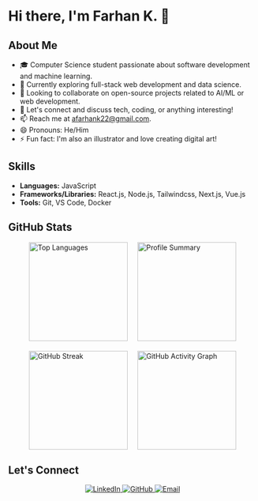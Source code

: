 # Hi there, I'm Farhan K. 👋

## About Me
- 🎓 Computer Science student passionate about software development and machine learning.
- 💼 Currently exploring full-stack web development and data science.
- 👯 Looking to collaborate on open-source projects related to AI/ML or web development.
- 💬 Let's connect and discuss tech, coding, or anything interesting!
- 📫 Reach me at [afarhank22@gmail.com](mailto:ahmadfarhankholik01@gmail.com).
- 😄 Pronouns: He/Him
- ⚡ Fun fact: I'm also an illustrator and love creating digital art!

## Skills
- **Languages:** JavaScript
- **Frameworks/Libraries:** React.js, Node.js, Tailwindcss, Next.js, Vue.js
- **Tools:** Git, VS Code, Docker

## GitHub Stats
<div style="display: flex; justify-content: center; align-items: center; gap: 20px; flex-wrap: wrap;">
  <img src="https://github-readme-stats.vercel.app/api/top-langs/?username=farhank15&layout=compact&theme=dark" alt="Top Languages" style="height: 200px;" />
  <img src="https://github-profile-summary-cards.vercel.app/api/cards/profile-details?username=farhank15&theme=dark" alt="Profile Summary" style="height: 200px;" />
</div>
<div style="display: flex; justify-content: center; align-items: center; gap: 20px; flex-wrap: wrap; margin-top: 20px;">
  <img src="https://github-readme-streak-stats.herokuapp.com/?user=farhank15&theme=dark" alt="GitHub Streak" style="height: 200px;" />
  <img src="https://activity-graph.herokuapp.com/graph?username=farhank15&theme=rogue" alt="GitHub Activity Graph" style="height: 200px;" />
</div>

## Let's Connect
<p align="center">
  <a href="https://www.linkedin.com/in/ahmad-farhan-kholik" target="_blank">
    <img src="https://img.shields.io/badge/LinkedIn-0077B5?style=for-the-badge&logo=linkedin&logoColor=white" alt="LinkedIn" />
  </a>
  <a href="https://github.com/farhank15" target="_blank">
    <img src="https://img.shields.io/badge/GitHub-100000?style=for-the-badge&logo=github&logoColor=white" alt="GitHub" />
  </a>
  <a href="mailto:ahmadfarhankholik01@gmail.com" target="_blank">
    <img src="https://img.shields.io/badge/Email-D14836?style=for-the-badge&logo=gmail&logoColor=white" alt="Email" />
  </a>
</p>
